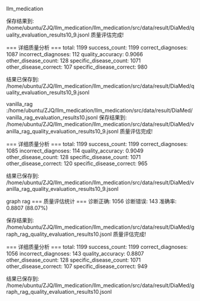 llm_medication

保存结果到: /home/ubuntu/ZJQ/llm_medication/llm_medication/src/data/result/DiaMed/quality_evaluation_results10_9.jsonl
质量评估完成!

=== 详细质量分析 ===
total: 1199
success_count: 1199
correct_diagnoses: 1087
incorrect_diagnoses: 112
quality_accuracy: 0.9066
other_disease_count: 128
specific_disease_count: 1071
other_disease_correct: 107
specific_disease_correct: 980

结果已保存到: /home/ubuntu/ZJQ/llm_medication/llm_medication/src/data/result/DiaMed/quality_evaluation_results10_9.jsonl





vanilla_rag :/home/ubuntu/ZJQ/llm_medication/llm_medication/src/data/result/DiaMed/vanilla_rag_evaluation_results10.jsonl
保存结果到: /home/ubuntu/ZJQ/llm_medication/llm_medication/src/data/result/DiaMed/vanilla_rag_quality_evaluation_results10_9.jsonl
质量评估完成!

=== 详细质量分析 ===
total: 1199
success_count: 1199
correct_diagnoses: 1085
incorrect_diagnoses: 114
quality_accuracy: 0.9049
other_disease_count: 128
specific_disease_count: 1071
other_disease_correct: 120
specific_disease_correct: 965

结果已保存到: /home/ubuntu/ZJQ/llm_medication/llm_medication/src/data/result/DiaMed/vanilla_rag_quality_evaluation_results10_9.jsonl


graph rag
=== 质量评估统计 ===
诊断正确: 1056
诊断错误: 143
准确率: 0.8807 (88.07%)

保存结果到: /home/ubuntu/ZJQ/llm_medication/llm_medication/src/data/result/DiaMed/graph_rag_quality_evaluation_results10.jsonl
质量评估完成!

=== 详细质量分析 ===
total: 1199
success_count: 1199
correct_diagnoses: 1056
incorrect_diagnoses: 143
quality_accuracy: 0.8807
other_disease_count: 128
specific_disease_count: 1071
other_disease_correct: 107
specific_disease_correct: 949

结果已保存到: /home/ubuntu/ZJQ/llm_medication/llm_medication/src/data/result/DiaMed/graph_rag_quality_evaluation_results10.jsonl